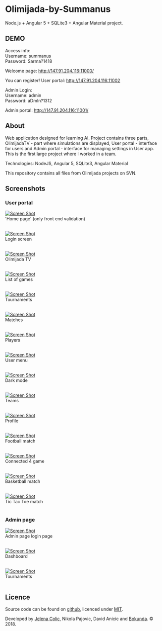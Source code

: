 # Olimijada-by-Summanus
Node.js + Angular 5 + SQLite3 + Angular Material project.

## DEMO ##

Access info: <br>
Username: summanus <br>
Password: Sarma?1418 <br>

Welcome page: http://147.91.204.116:11000/

You can register!
User portal: http://147.91.204.116:11002

Admin Login:<br>
Username: admin<br>
Password: aDmIn?1312<br>

Admin portal: http://147.91.204.116:11001/

## About ##

Web application designed for learning AI. Project contains three parts, OlimijadaTV - part where simulations are displayed, User portal - interface for users and Admin portal - interface for managing settings in User app. This is the first large project where I worked in a team. 

Technologies: NodeJS, Angular 5, SQLite3, Angular Material

This repository contains all files from Olimijada projects on SVN.

## Screenshots ##

### User portal ###

[![Screen Shot](https://i.imgur.com/8lh90y4.png)](#)<br>
'Home page' (only front end validation)<br><br>

[![Screen Shot](https://i.imgur.com/pxa4nsK.png)](#)<br>
Login screen<br><br>

[![Screen Shot](https://i.imgur.com/oyH2MUB.png)](#)<br>
Olimijada TV<br><br>

[![Screen Shot](https://i.imgur.com/gytvnZf.png)](#)<br>
List of games<br><br>

[![Screen Shot](https://i.imgur.com/DaP42gE.png)](#)<br>
Tournaments<br><br>

[![Screen Shot](https://i.imgur.com/Ztafggs.png)](#)<br>
Matches<br><br>

[![Screen Shot](https://i.imgur.com/UWb9soV.png)](#)<br>
Players<br><br>

[![Screen Shot](https://i.imgur.com/SsZgS1K.png)](#)<br>
User menu<br><br>

[![Screen Shot](https://i.imgur.com/Y5Ghsim.png)](#)<br>
Dark mode<br><br>

[![Screen Shot](https://i.imgur.com/CqCA2BU.png)](#)<br>
Teams<br><br>

[![Screen Shot](https://i.imgur.com/T1vtNQi.png)](#)<br>
Profile<br><br>

[![Screen Shot](https://i.imgur.com/X9AAL44.png)](#)<br>
Football match<br><br>

[![Screen Shot](https://i.imgur.com/CNYUdOD.png)](#)<br>
Connected 4 game<br><br>

[![Screen Shot](https://i.imgur.com/xIjwEHn.png)](#)<br>
Basketball match<br><br>

[![Screen Shot](https://i.imgur.com/CqPp9yQ.png)](#)<br>
Tic Tac Toe match<br><br>

### Admin page ###

[![Screen Shot](https://i.imgur.com/1fNUTSw.png)](#)<br>
Admin page login page<br><br>

[![Screen Shot](https://i.imgur.com/j0hlqw0.png)](#)<br>
Dashboard<br><br>

[![Screen Shot](https://i.imgur.com/MEhdDjb.png)](#)<br>
Tournaments<br><br>

## Licence

Source code can be found on [github](https://github.com/georgeOsdDev/markdown-edit), licenced under [MIT](http://opensource.org/licenses/mit-license.php).

Developed by [Jelena Colic](https://github.com/bokunda), Nikola Pajovic, David Anicic and [Bokunda](https://github.com/bokunda).
© 2018.
